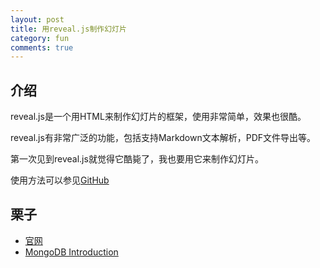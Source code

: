 ```yaml
---
layout: post
title: 用reveal.js制作幻灯片
category: fun
comments: true
---
```


## 介绍

reveal.js是一个用HTML来制作幻灯片的框架，使用非常简单，效果也很酷。

reveal.js有非常广泛的功能，包括支持Markdown文本解析，PDF文件导出等。

第一次见到reveal.js就觉得它酷毙了，我也要用它来制作幻灯片。

使用方法可以参见<a href="https://github.com/hakimel/reveal.js/">GitHub</a>


## 栗子

- <a href="http://lab.hakim.se/reveal-js/">官网</a>
- <a href="http://cherrylee.name/mongodb-introduction">MongoDB Introduction</a>
